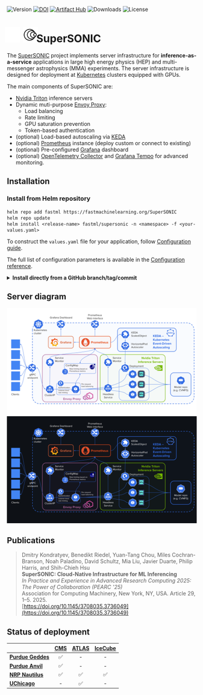 ![Version](https://img.shields.io/github/v/release/fastmachinelearning/SuperSONIC)
[![DOI](https://zenodo.org/badge/876768230.svg)](https://doi.org/10.5281/zenodo.14815348)
[![Artifact Hub](https://img.shields.io/endpoint?url=https://artifacthub.io/badge/repository/supersonic)](https://artifacthub.io/packages/search?repo=supersonic)
![Downloads](https://img.shields.io/github/downloads/fastmachinelearning/SuperSONIC/total)
![License](https://img.shields.io/github/license/fastmachinelearning/SuperSONIC)

<h1>
<span style="margin: -10px -10px -10px -5px">
  <img src="./docs/img/SuperSONIC_small_light_128.png#gh-dark-mode-only" alt="logo" height="40">
  <img src="./docs/img/SuperSONIC_small_128.png#gh-light-mode-only" alt="logo" height="40">
</span>
   SuperSONIC
</h1>

The [SuperSONIC](http://fastmachinelearning.org/SuperSONIC/ "SuperSONIC") project implements server infrastructure for **inference-as-a-service**
applications in large high energy physics (HEP) and multi-messenger astrophysics
(MMA) experiments. The server infrastructure is designed for deployment at [Kubernetes](https://kubernetes.io) clusters equipped with GPUs.

The main components of SuperSONIC are:
- [Nvidia Triton](https://developer.nvidia.com/triton-inference-server) inference servers
- Dynamic muti-purpose [Envoy Proxy](envoyproxy.io):
  - Load balancing
  - Rate limiting
  - GPU saturation prevention
  - Token-based authentication
- (optional) Load-based autoscaling via [KEDA](keda.sh)
- (optional) [Prometheus](https://prometheus.io) instance (deploy custom or connect to existing)
- (optional) Pre-configured [Grafana](https://grafana.com) dashboard
- (optional) [OpenTelemetry Collector](https://opentelemetry.io/docs/collector/) and [Grafana Tempo](https://grafana.com/docs/tempo/latest/) for advanced monitoring.


## Installation

### Install from Helm repository

```
helm repo add fastml https://fastmachinelearning.org/SuperSONIC
helm repo update
helm install <release-name> fastml/supersonic -n <namespace> -f <your-values.yaml>
```

To construct the `values.yaml` file for your application, follow [Configuration guide](http://fastmachinelearning.org/SuperSONIC/configuration-guide.html "Configuration guide").

The full list of configuration parameters is available in the [Configuration reference](http://fastmachinelearning.org/SuperSONIC/configuration-reference.html "Configuration reference").

<details>
<summary><strong>Install directly from a GitHub branch/tag/commit</strong></summary>

```
git clone https://github.com/fastmachinelearning/SuperSONIC.git
cd SuperSONIC
git checkout <branch-or-commit>
helm dependency build helm/supersonic
helm install <release-name> helm/supersonic -n <namespace> -f <your-values.yaml>
```

</details>

## Server diagram

<p align="center">
  <img src="https://github.com/fastmachinelearning/SuperSONIC/blob/main/docs/img/diagram.svg#gh-light-mode-only" alt="diagram" width="700"/>
  <img src="https://github.com/fastmachinelearning/SuperSONIC/blob/main/docs/img/diagram-dark.svg#gh-dark-mode-only" alt="diagram-dark" width="700"/>
</p>

## Publications

> Dmitry Kondratyev, Benedikt Riedel, Yuan-Tang Chou, Miles Cochran-Branson, Noah Paladino, David Schultz, Mia Liu, Javier Duarte, Philip Harris, and Shih-Chieh Hsu  
> **SuperSONIC: Cloud-Native Infrastructure for ML Inferencing**  
> *In Practice and Experience in Advanced Research Computing 2025: The Power of Collaboration (PEARC '25)*  
> Association for Computing Machinery, New York, NY, USA. Article 29, 1–5. 2025.  
> [https://doi.org/10.1145/3708035.3736049](https://doi.org/10.1145/3708035.3736049)

## Status of deployment

|  | **[CMS](https://home.cern/science/experiments/cms)**      | **[ATLAS](https://home.cern/science/experiments/atlas)**    | **[IceCube](https://icecube.wisc.edu)**  |
|:---|:---:|:---:|:---:|
| **[Purdue Geddes](https://www.rcac.purdue.edu/compute/geddes)**   | ✅ | - | - |
| **[Purdue Anvil](https://www.rcac.purdue.edu/compute/anvil)**   | ✅ | - | - |
| **[NRP Nautilus](https://docs.nationalresearchplatform.org)**    | ✅  |  ✅ |   ✅   |
| **[UChicago](https://af.uchicago.edu/)**    |  -  |  ✅ |   -   |
